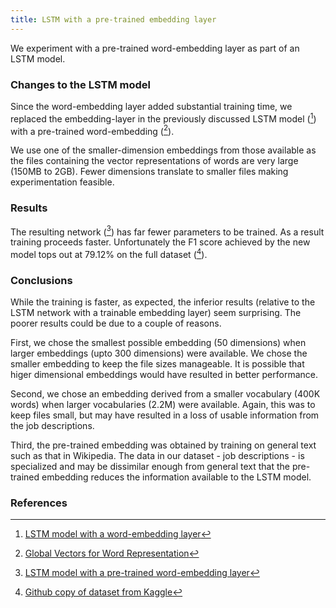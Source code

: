 ```yaml
---
title: LSTM with a pre-trained embedding layer
---
```

We experiment with a pre-trained word-embedding layer as part of an LSTM model.

### Changes to the LSTM model
Since the word-embedding layer added substantial training time, we replaced the embedding-layer in the previously discussed LSTM model ([^colab3]) with a pre-trained word-embedding ([^glove1]). 

We use one of the smaller-dimension embeddings from those available as the files containing the vector representations of words are very large (150MB to 2GB). Fewer dimensions translate to smaller files making experimentation feasible. 

### Results
The resulting network ([^colab4]) has far fewer parameters to be trained. As a result training proceeds faster. Unfortunately the F1 score achieved by the new model tops out at 79.12% on the full dataset ([^data1]).

### Conclusions
While the training is faster, as expected, the inferior results (relative to the LSTM network with a trainable embedding layer) seem surprising. The poorer results could be due to a couple of reasons. 

First, we chose the smallest possible embedding (50 dimensions) when larger embeddings (upto 300 dimensions) were available. We chose the smaller embedding to keep the file sizes manageable. It is possible that higer dimensional embeddings would have resulted in better performance.

Second, we chose an embedding derived from a smaller vocabulary (400K words) when larger vocabularies (2.2M) were available. Again, this was to keep files small, but may have resulted in a loss of usable information from the job descriptions.

Third, the pre-trained embedding was obtained by training on general text such as that in Wikipedia. The data in our dataset - job descriptions - is specialized and may be dissimilar enough from general text that the pre-trained embedding reduces the information available to the LSTM model.

### References
[^colab3]: [LSTM model with a word-embedding layer](https://github.com/r-dube/fakejobs/blob/main/fj_lstm.ipynb)
[^glove1]: [Global Vectors for Word Representation](https://nlp.stanford.edu/projects/glove/)
[^colab4]: [LSTM model with a pre-trained word-embedding layer](https://github.com/r-dube/fakejobs/blob/main/fj_glove_lstm.ipynb)
[^data1]: [Github copy of dataset from Kaggle](https://github.com/r-dube/fakejobs/blob/main/data/fake_job_postings.csv)
